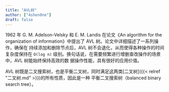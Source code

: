 ```yaml
---
title: "AVL树"
author: ["4shen0ne"]
draft: false
---
```


1962 年 G. M. Adelson-Velsky 和 E. M. Landis 在论文《An algorithm for the
organization of information》中提出了 AVL 树。论文中详细描述了一系列操作，确保在
持续添加和删除节点后，AVL 树不会退化，从而使得各种操作的时间复杂度保持在 `O(log
n)` 级别。换句话说，在需要频繁进行增删查改操作的场景中，AVL 树能始终保持高效的数
据操作性能，具有很好的应用价值。

AVL 树既是二叉搜索树，也是平衡二叉树，同时满足这两类[二叉树]({{< relref "二叉树.md" >}})的所有性质，因此是一种
平衡二叉搜索树（balanced binary search tree）。
